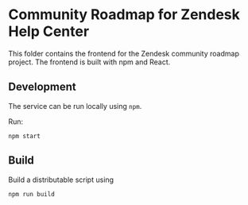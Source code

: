 # Community Roadmap for Zendesk Help Center

This folder contains the frontend for the Zendesk community roadmap project.
The frontend is built with npm and React.

## Development

The service can be run locally using `npm`.

Run:
```
npm start
```

## Build

Build a distributable script using

```
npm run build
```
